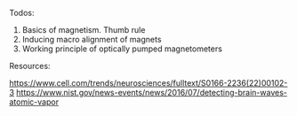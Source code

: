 Todos:
1. Basics of magnetism. Thumb rule
2. Inducing macro alignment of magnets
3. Working principle of optically pumped magnetometers

Resources:

https://www.cell.com/trends/neurosciences/fulltext/S0166-2236(22)00102-3
https://www.nist.gov/news-events/news/2016/07/detecting-brain-waves-atomic-vapor